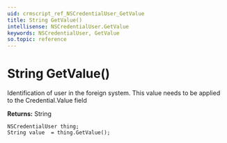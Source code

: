 ```yaml
---
uid: crmscript_ref_NSCredentialUser_GetValue
title: String GetValue()
intellisense: NSCredentialUser.GetValue
keywords: NSCredentialUser, GetValue
so.topic: reference
---
```


# String GetValue()

Identification of user in the foreign system.  This value needs to be applied to the Credential.Value field

**Returns:** String

```crmscript
NSCredentialUser thing;
String value  = thing.GetValue();
```

